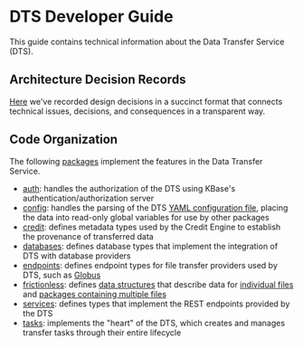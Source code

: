 # DTS Developer Guide

This guide contains technical information about the Data Transfer Service (DTS).

## Architecture Decision Records

[Here](adrs.md) we've recorded design decisions in a succinct format that
connects technical issues, decisions, and consequences in a transparent way.

## Code Organization

The following [packages](https://go.dev/doc/code) implement the features in
the Data Transfer Service.

* [auth](auth.md): handles the authorization of the DTS using KBase's
  authentication/authorization server
* [config](config.md): handles the parsing of the DTS [YAML configuration
  file](../admin/config.md), placing the data into read-only global variables
  for use by other packages
* [credit](credit.md): defines metadata types used by the Credit Engine to
  establish the provenance of transferred data
* [databases](databases.md): defines database types that implement the
  integration of DTS with database providers
* [endpoints](endpoints.md): defines endpoint types for file transfer
  providers used by DTS, such as [Globus](https://globus.org)
* [frictionless](frictionless.md): defines [data structures](https://frictionlessdata.io/)
  that describe data for [individual files](https://specs.frictionlessdata.io/data-resource/)
  and [packages containing multiple files](https://specs.frictionlessdata.io/data-package/)
* [services](services.md): defines types that implement the REST endpoints
  provided by the DTS
* [tasks](tasks.md): implements the "heart" of the DTS, which creates and
  manages transfer tasks through their entire lifecycle
